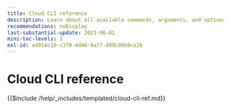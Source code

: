```yaml
---
title: Cloud CLI reference
description: Learn about all available commands, arguments, and options for Adobe Commerce magento-cloud command-line tool.
recommendations: noDisplay
last-substantial-update: 2023-06-01
mini-toc-levels: 1
exl-id: ad914c10-c370-4d46-9a77-409c0bb0ca2b
---
```

# Cloud CLI reference

{{$include /help/_includes/templated/cloud-cli-ref.md}}
